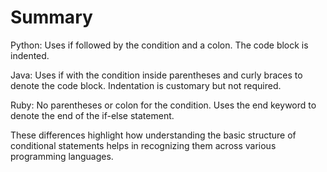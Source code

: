 # Summary

Python: Uses if followed by the condition and a colon. The code block is indented.

Java: Uses if with the condition inside parentheses and curly braces to denote the code block. Indentation is customary but not required.

Ruby: No parentheses or colon for the condition. Uses the end keyword to denote the end of the if-else statement.

These differences highlight how understanding the basic structure of conditional statements helps in recognizing them across various programming languages.
